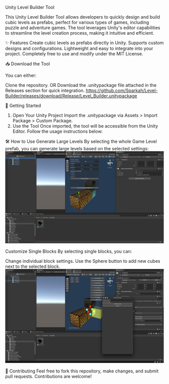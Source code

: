 Unity Level Builder Tool

This Unity Level Builder Tool allows developers to quickly design and build cubic levels as prefabs, perfect for various types of games, including puzzle and adventure games. The tool leverages Unity's editor capabilities to streamline the level creation process, making it intuitive and efficient.

✨ Features
Create cubic levels as prefabs directly in Unity.
Supports custom designs and configurations.
Lightweight and easy to integrate into your project.
Completely free to use and modify under the MIT License.

📥 Download the Tool

You can either:

Clone the repository.
OR
Download the .unitypackage file attached in the Releases section for quick integration. https://github.com/Sparkah/Level-Builder/releases/download/Release/Level_Builder.unitypackage

🚀 Getting Started
1. Open Your Unity Project
Import the .unitypackage via Assets > Import Package > Custom Package.
2. Use the Tool
Once imported, the tool will be accessible from the Unity Editor. Follow the usage instructions below:

🛠️ How to Use
Generate Large Levels
By selecting the whole Game Level prefab, you can generate large levels based on the selected settings:
![Generate Large Levels](Assets/LevelBuilder/Images/Screenshot_2024-12-04_at_15.50.17.png)

Customize Single Blocks
By selecting single blocks, you can:

Change individual block settings.
Use the Sphere button to add new cubes next to the selected block.
![Single block Image](Assets/LevelBuilder/Images/Screenshot_2024-12-04_at_15.50.02.png)


🤝 Contributing
Feel free to fork this repository, make changes, and submit pull requests. Contributions are welcome!
